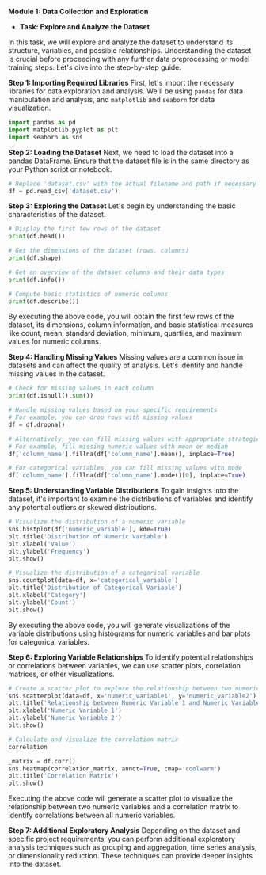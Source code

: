 **Module 1: Data Collection and Exploration**
- **Task: Explore and Analyze the Dataset**

In this task, we will explore and analyze the dataset to understand its structure, variables, and possible relationships. Understanding the dataset is crucial before proceeding with any further data preprocessing or model training steps. Let's dive into the step-by-step guide.

**Step 1: Importing Required Libraries**
First, let's import the necessary libraries for data exploration and analysis. We'll be using `pandas` for data manipulation and analysis, and `matplotlib` and `seaborn` for data visualization.

```python
import pandas as pd
import matplotlib.pyplot as plt
import seaborn as sns
```

**Step 2: Loading the Dataset**
Next, we need to load the dataset into a pandas DataFrame. Ensure that the dataset file is in the same directory as your Python script or notebook.

```python
# Replace 'dataset.csv' with the actual filename and path if necessary
df = pd.read_csv('dataset.csv')
```

**Step 3: Exploring the Dataset**
Let's begin by understanding the basic characteristics of the dataset.

```python
# Display the first few rows of the dataset
print(df.head())

# Get the dimensions of the dataset (rows, columns)
print(df.shape)

# Get an overview of the dataset columns and their data types
print(df.info())

# Compute basic statistics of numeric columns
print(df.describe())
```

By executing the above code, you will obtain the first few rows of the dataset, its dimensions, column information, and basic statistical measures like count, mean, standard deviation, minimum, quartiles, and maximum values for numeric columns.

**Step 4: Handling Missing Values**
Missing values are a common issue in datasets and can affect the quality of analysis. Let's identify and handle missing values in the dataset.

```python
# Check for missing values in each column
print(df.isnull().sum())

# Handle missing values based on your specific requirements
# For example, you can drop rows with missing values
df = df.dropna()

# Alternatively, you can fill missing values with appropriate strategies
# For example, fill missing numeric values with mean or median
df['column_name'].fillna(df['column_name'].mean(), inplace=True)

# For categorical variables, you can fill missing values with mode
df['column_name'].fillna(df['column_name'].mode()[0], inplace=True)
```

**Step 5: Understanding Variable Distributions**
To gain insights into the dataset, it's important to examine the distributions of variables and identify any potential outliers or skewed distributions.

```python
# Visualize the distribution of a numeric variable
sns.histplot(df['numeric_variable'], kde=True)
plt.title('Distribution of Numeric Variable')
plt.xlabel('Value')
plt.ylabel('Frequency')
plt.show()

# Visualize the distribution of a categorical variable
sns.countplot(data=df, x='categorical_variable')
plt.title('Distribution of Categorical Variable')
plt.xlabel('Category')
plt.ylabel('Count')
plt.show()
```

By executing the above code, you will generate visualizations of the variable distributions using histograms for numeric variables and bar plots for categorical variables.

**Step 6: Exploring Variable Relationships**
To identify potential relationships or correlations between variables, we can use scatter plots, correlation matrices, or other visualizations.

```python
# Create a scatter plot to explore the relationship between two numeric variables
sns.scatterplot(data=df, x='numeric_variable1', y='numeric_variable2')
plt.title('Relationship between Numeric Variable 1 and Numeric Variable 2')
plt.xlabel('Numeric Variable 1')
plt.ylabel('Numeric Variable 2')
plt.show()

# Calculate and visualize the correlation matrix
correlation

_matrix = df.corr()
sns.heatmap(correlation_matrix, annot=True, cmap='coolwarm')
plt.title('Correlation Matrix')
plt.show()
```

Executing the above code will generate a scatter plot to visualize the relationship between two numeric variables and a correlation matrix to identify correlations between all numeric variables.

**Step 7: Additional Exploratory Analysis**
Depending on the dataset and specific project requirements, you can perform additional exploratory analysis techniques such as grouping and aggregation, time series analysis, or dimensionality reduction. These techniques can provide deeper insights into the dataset.

